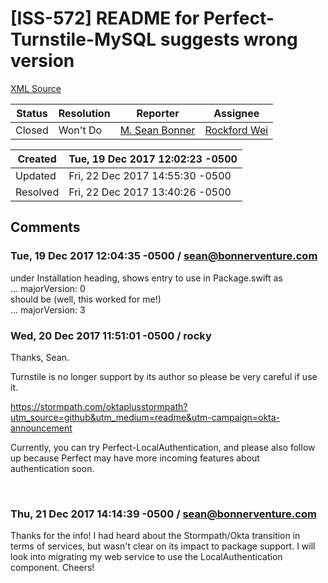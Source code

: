 # [ISS-572] README for Perfect-Turnstile-MySQL suggests wrong version #

[XML Source](./xml/ISS-572.xml)
<p></p>





Status|Resolution|Reporter|Assignee
------|----------|--------|--------
Closed|Won't Do|[M. Sean Bonner](sean@bonnerventure.com)|[Rockford Wei]($rocky)





Created|Tue, 19 Dec 2017 12:02:23 -0500
-------|--------------
Updated|Fri, 22 Dec 2017 14:55:30 -0500
Resolved|Fri, 22 Dec 2017 13:40:26 -0500


## Comments




### Tue, 19 Dec 2017 12:04:35 -0500 / sean@bonnerventure.com 

<p><p>under Installation heading, shows entry to use in Package.swift as<br/>
... majorVersion: 0<br/>
should be (well, this worked for me!)<br/>
... majorVersion: 3</p></p>


### Wed, 20 Dec 2017 11:51:01 -0500 / rocky 

<p><p>Thanks, Sean.</p>


<p>Turnstile is no longer support by its author so please be very careful if use it.</p>




<p><a href="https://stormpath.com/oktaplusstormpath?utm_source=github&amp;utm_medium=readme&amp;utm-campaign=okta-announcement" class="external-link" rel="nofollow">https://stormpath.com/oktaplusstormpath?utm_source=github&amp;utm_medium=readme&amp;utm-campaign=okta-announcement</a></p>



<p>Currently, you can try Perfect-LocalAuthentication, and please also follow up because Perfect may have more incoming features about authentication soon.</p>






<p> </p></p>


### Thu, 21 Dec 2017 14:14:39 -0500 / sean@bonnerventure.com 

<p><p>Thanks for the info!  I had heard about the Stormpath/Okta transition in terms of services, but wasn't clear on its impact to package support.  I will look into migrating my web service to use the LocalAuthentication component.  Cheers!</p></p>


